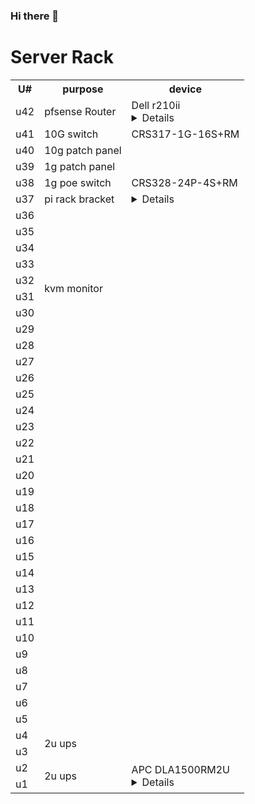 ### Hi there 👋

<!--
**cTurtle98/cTurtle98** is a ✨ _special_ ✨ repository because its `README.md` (this file) appears on your GitHub profile.

Here are some ideas to get you started:

- 🔭 I’m currently working on ...
- 🌱 I’m currently learning ...
- 👯 I’m looking to collaborate on ...
- 🤔 I’m looking for help with ...
- 💬 Ask me about ...
- 📫 How to reach me: ...
- 😄 Pronouns: ...
- ⚡ Fun fact: ...
-->


# Server Rack

<table>
  <tr>
    <th> U# </th> 
    <th> purpose </th>
    <th> device </th>
  </tr>
  <tr>
    <td> u42 </td> 
    <td> pfsense Router </td>
    <td> 
      Dell r210ii 
      <details>
        * Intel(R) Xeon(R) CPU E31220L @ 2.20GHz <br>
        * ram
      </details> 
    </td>
  </tr>
  <tr>
    <td> u41 </td>
    <td> 10G switch </td>
    <td> CRS317-1G-16S+RM </td>
  </tr>
  <tr>
    <td> u40 </td>
    <td> 10g patch panel </td>
    <td> </td>
  </tr>
  <tr>
    <td> u39 </td>
    <td> 1g patch panel </td>
    <td> </td>
  </tr>
  <tr>
    <td> u38 </td>
    <td> 1g poe switch </td>
    <td> CRS328-24P-4S+RM </td>
  </tr>
  <tr>
    <td> u37 </td>
    <td> pi rack bracket </td>
    <td> <details> a bracket for holding raspberry pi's in a rack, the pi's are offline </details> </td>
  </tr>
  <tr>
    <td> u36 </td>
    <td> </td>
    <td> </td>
  </tr>
  <tr>
    <td> u35 </td>
    <td rowspan="8" > kvm monitor </td>
    <td rowspan="8" > </td>
  </tr>
  <tr>
    <td> u34 </td>
  </tr>
  <tr>
    <td> u33 </td>
  </tr>
  <tr>
    <td> u32 </td>
  </tr>
  <tr>
    <td> u31 </td>
  </tr>
  <tr>
    <td> u30 </td>
  </tr>
  <tr>
    <td> u29 </td>
  </tr>
  <tr>
    <td> u28 </td>
  </tr>
  <tr>
    <td> u27 </td>
    <td> </td>
    <td> </td>
  </tr>
  <tr>
    <td> u26 </td>
    <td> </td>
    <td> </td>
  </tr>
  <tr>
    <td> u25 </td>
    <td> </td>
    <td> </td>
  </tr>
  <tr>
    <td> u24 </td>
    <td> </td>
    <td> </td>
  </tr>
  <tr>
    <td> u23 </td>
    <td> </td>
    <td> </td>
  </tr>
  <tr>
    <td> u22 </td>
    <td> </td>
    <td> </td>
  </tr>
  <tr>
    <td> u21 </td>
    <td> </td>
    <td> </td>
  </tr>
  <tr>
    <td> u20 </td>
    <td> </td>
    <td> </td>
  </tr>
  <tr>
    <td> u19 </td>
    <td> </td>
    <td> </td>
  </tr>
  <tr>
    <td> u18 </td>
    <td> </td>
    <td> </td>
  </tr>
  <tr>
    <td> u17 </td>
    <td> </td>
    <td> </td>
  </tr>
  <tr>
    <td> u16 </td>
    <td> </td>
    <td> </td>
  </tr>
  <tr>
    <td> u15 </td>
    <td> </td>
    <td> </td>
  </tr>
  <tr>
    <td> u14 </td>
    <td> </td>
    <td> </td>
  </tr>
  <tr>
    <td> u13 </td>
    <td> </td>
    <td> </td>
  </tr>
  <tr>
    <td> u12 </td>
    <td> </td>
    <td> </td>
  </tr>
  <tr>
    <td> u11 </td>
    <td> </td>
    <td> </td>
  </tr>
  <tr>
    <td> u10 </td>
    <td> </td>
    <td> </td>
  </tr>
  <tr>
    <td> u9 </td>
    <td> </td>
    <td> </td>
  </tr>
  <tr>
    <td> u8 </td>
    <td> </td>
    <td> </td>
  </tr>
  <tr>
    <td> u7 </td>
    <td> </td>
    <td> </td>
  </tr>
  <tr>
    <td> u6 </td>
    <td> </td>
    <td> </td>
  </tr>
  <tr>
    <td> u5 </td>
    <td> </td>
    <td> </td>
  </tr>
  <tr>
    <td> u4 </td>
    <td rowspan="2"> 2u ups </td>
    <td rowspan="2"> </td>
  </tr>
  <tr>
    <td> u3 </td>
  </tr>
  <tr>
    <td> u2 </td>
    <td rowspan="2" > 2u ups </td>
    <td rowspan="2" > APC DLA1500RM2U <details> secondary ups for dual psu servers </details> </td>
  </tr>
  <tr>
    <td> u1 </td>
  </tr>
</table>
